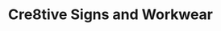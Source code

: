 ---
title: "Cre8tive Signs and Workwear"
url: /bishop-auckland/cre8tive-signs-and-workwear/
shop: shop
---